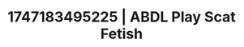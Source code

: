 ---
categories:
- Softcore narrative
- Swimmer
- MILF
- Lip biting
- Morning after
image: /assets/images/1747183495225.jpg
layout: post
seo:
  description: Featured content with exclusive Scat Fetish, ABDL Play. HD images available.
  keywords: Scat Fetish, ABDL Play
  og_image: /assets/images/1747183495225.jpg
  schema_type: VisualArtwork
tags:
- ABDL Play
- Scat Fetish
- '#1747183495225'
title: 1747183495225 | ABDL Play Scat Fetish
---